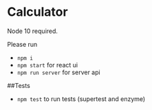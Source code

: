 # Calculator

Node 10 required.

Please run

- `npm i`
- `npm start` for react ui
- `npm run server` for server api


##Tests
- `npm test` to run tests (supertest and enzyme)
